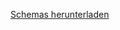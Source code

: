 [Schemas herunterladen](http://download.microsoft.com/download/B/9/7/B97655A4-4E46-4E51-BA0A-C669106D563F/Schemas.zip)